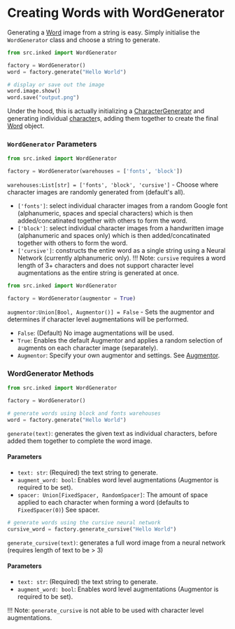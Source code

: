 # Creating Words with WordGenerator

Generating a [Word](https://github.com/CapgeminiInventIDE/inked/tree/main/docs/reference/Word.md) image from a string is easy. Simply initialise the `WordGenerator` class and choose a string to generate.

``` python
from src.inked import WordGenerator

factory = WordGenerator()
word = factory.generate("Hello World")

# display or save out the image
word.image.show()
word.save("output.png")
```

Under the hood, this is actually initializing a [CharacterGenerator](https://github.com/CapgeminiInventIDE/inked/tree/main/docs/reference/CharacterGenerator.md) and generating individual [character](https://github.com/CapgeminiInventIDE/inked/tree/main/docs/reference/Character.md)s, adding them together to create the final [Word](https://github.com/CapgeminiInventIDE/inked/tree/main/docs/reference/Word.md) object.

### `WordGenerator` Parameters

``` python
from src.inked import WordGenerator

factory = WordGenerator(warehouses = ['fonts', 'block'])
```

`warehouses:List[str] = ['fonts', 'block', 'cursive']` - Choose where character images are randomly generated from (default's all).

- `['fonts']`: select individual character images from a random Google font (alphanumeric, spaces and special characters) which is then added/concatinated together with others to form the word.
- `['block']`: select individual character images from a handwritten image (alphanumeric and spaces only) which is then added/concatinated together with others to form the word.
- `['cursive']`: constructs the entire word as a single string using a Neural  Network (currently alphanumeric only).
!!! Note:
    `cursive` requires a word length of 3+ characters and does not support character level augmentations as the entire string is generated at once.


``` python
from src.inked import WordGenerator

factory = WordGenerator(augmentor = True)
```

`augmentor:Union[Bool, Augmentor()] = False` - Sets the augmentor and determines if character level augmentations will be performed.

- `False`: (Default) No image augmentations will be used.
- `True`: Enables the default Augmentor and applies a random selection of augments on each character image (separately).
- `Augmentor`: Specify your own augmentor and settings. See [Augmentor](https://github.com/CapgeminiInventIDE/inked/tree/main/docs/reference/Augmentor.md).

### WordGenerator Methods

```python
from src.inked import WordGenerator

factory = WordGenerator()

# generate words using block and fonts warehouses
word = factory.generate("Hello World")
```

`generate(text)`: generates the given text as individual characters, before added them together to complete the word image.

#### **Parameters**

- `text: str`: (Required) the text string to generate.
- `augment_word: bool`: Enables word level augmentations (Augmentor is required to be set).
- `spacer: Union[FixedSpacer, RandomSpacer]`: The amount of space applied to each character when forming a word (defaults to `FixedSpacer(0)`) See spacer.

``` python
# generate words using the cursive neural network
cursive_word = factory.generate_cursive("Hello World")
```

`generate_cursive(text)`: generates a full word image from a neural network (requires length of text to be > 3)

#### **Parameters**

- `text: str`: (Required) the text string to generate.
- `augment_word: bool`: Enables word level augmentations (Augmentor is required to be set).

!!! Note:
    `generate_cursive` is not able to be used with character level augmentations.